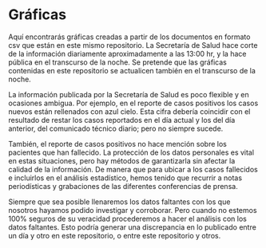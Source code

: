 # Gráficas

Aquí encontrarás gráficas creadas a partir de los documentos en formato csv que están en este mismo repositorio. La Secretaría de Salud hace corte de la información diariamente aproximadamente a las 13:00 hr, y la hace pública en el transcurso de la noche. Se pretende que las gráficas contenidas en este repositorio se actualicen también en el transcurso de la noche.

La información publicada por la Secretaría de Salud es poco flexible y en ocasiones ambigua. Por ejemplo, en el reporte de casos positivos los casos nuevos están rellenados con azul cielo. Esta cifra debería coincidir con el resultado de restar los casos reportados en el día actual y los del día anterior, del comunicado técnico diario; pero no siempre sucede.

También, el reporte de casos positivos no hace mención sobre los pacientes que han fallecido. La protección de los datos personales es vital en estas situaciones, pero hay métodos de garantizarla sin afectar la calidad de la información. De manera que para ubicar a los casos fallecidos e incluirlos en el análisis estadístico, hemos tenido que recurrir a notas periodísticas y grabaciones de las diferentes conferencias de prensa.

Siempre que sea posible llenaremos los datos faltantes con los que nosotros hayamos podido investigar y corroborar. Pero cuando no estemos 100% seguros de su veracidad procederemos a hacer el análisis con los datos faltantes. Esto podría generar una discrepancia en lo publicado entre un día y otro en este repositorio, o entre este repositorio y otros.
